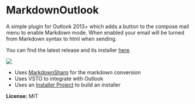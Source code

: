 # MarkdownOutlook

A simple plugin for Outlook 2013+ which adds a button to the compose mail menu to enable Markdown mode. When enabled your email will be turned from Markdown syntax to html when sending.

You can find the latest release and its installer [here](https://github.com/mmanela/MarkdownOutlook/releases/).

![](http://matthewmanela.com/images/markdownoutlook3.png)

* Uses [MarkdownSharp](http://code.google.com/p/markdownsharp/) for the markdown conversion
* Uses VSTO to integrate with Outlook
* Uses an [Installer Project](http://visualstudiogallery.msdn.microsoft.com/9abe329c-9bba-44a1-be59-0fbf6151054d) to build an installer


__License:__ MIT

